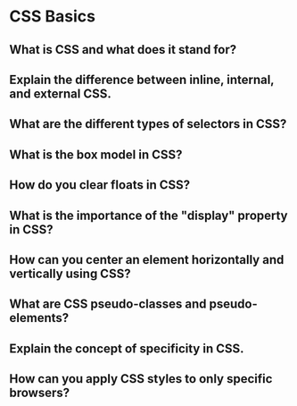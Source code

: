 # CSS Basics

## What is CSS and what does it stand for?


## Explain the difference between inline, internal, and external CSS.


## What are the different types of selectors in CSS?


## What is the box model in CSS?


## How do you clear floats in CSS?


## What is the importance of the "display" property in CSS?


## How can you center an element horizontally and vertically using CSS?


## What are CSS pseudo-classes and pseudo-elements?


## Explain the concept of specificity in CSS.


## How can you apply CSS styles to only specific browsers?

